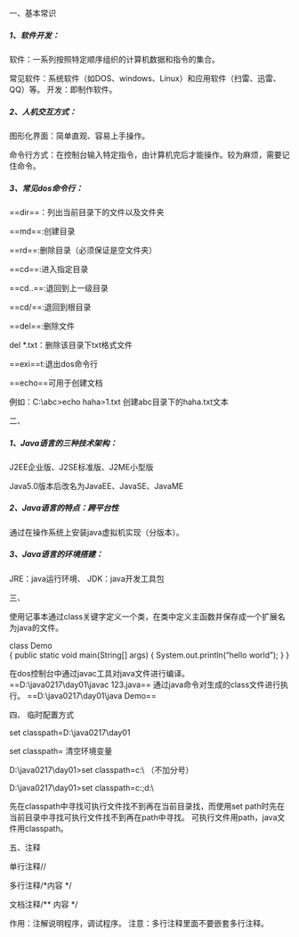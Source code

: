 一、基本常识
##### 1、软件开发：
软件：一系列按照特定顺序组织的计算机数据和指令的集合。

常见软件：系统软件（如DOS、windows、Linux）和应用软件（扫雷、迅雷、QQ）等。
开发：即制作软件。
##### 2、人机交互方式：
图形化界面：简单直观、容易上手操作。

命令行方式：在控制台输入特定指令，由计算机完后才能操作。较为麻烦，需要记住命令。

##### 3、常见dos命令行：
==dir==：列出当前目录下的文件以及文件夹 

==md==:创建目录  

==rd==:删除目录（必须保证是空文件夹）

==cd==:进入指定目录

==cd..==:退回到上一级目录

==cd/==:退回到根目录

==del==:删除文件   

del *.txt：删除该目录下txt格式文件 

==exi==t:退出dos命令行

==echo==可用于创建文档

例如：C:\abc>echo haha>1.txt 创建abc目录下的haha.txt文本

二、

##### 1、Java语言的三种技术架构：
J2EE企业版、J2SE标准版、J2ME小型版

Java5.0版本后改名为JavaEE、JavaSE、JavaME

##### 2、Java语言的特点：跨平台性
通过在操作系统上安装java虚拟机实现（分版本）。

##### 3、Java语言的环境搭建： 
JRE：java运行环境、
JDK：java开发工具包


三、

使用记事本通过class关键字定义一个类，在类中定义主函数并保存成一个扩展名为java的文件。

class Demo  
{
public static void main(String[] args)
{
System.out.println(“hello world”);
}
}

在dos控制台中通过javac工具对java文件进行编译。
==D:\java0217\day01\javac 123.java==
通过java命令对生成的class文件进行执行。
==D:\java0217\day01\java Demo==


四、
临时配置方式

set classpath=D:\java0217\day01

set classpath=         清空环境变量 

D:\java0217\day01>set classpath=c:\ （不加分号）

D:\java0217\day01>set classpath=c:\;d:\

先在classpath中寻找可执行文件找不到再在当前目录找，而使用set path时先在当前目录中寻找可执行文件找不到再在path中寻找。
可执行文件用path，java文件用classpath。

五、注释

单行注释//

多行注释/*内容 */ 
 
文档注释/** 内容 */

作用：注解说明程序，调试程序。
注意：多行注释里面不要嵌套多行注释。


